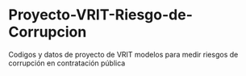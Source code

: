 # Proyecto-VRIT-Riesgo-de-Corrupcion
Codigos y datos de proyecto de VRIT modelos para medir riesgos de corrupción en contratación pública
